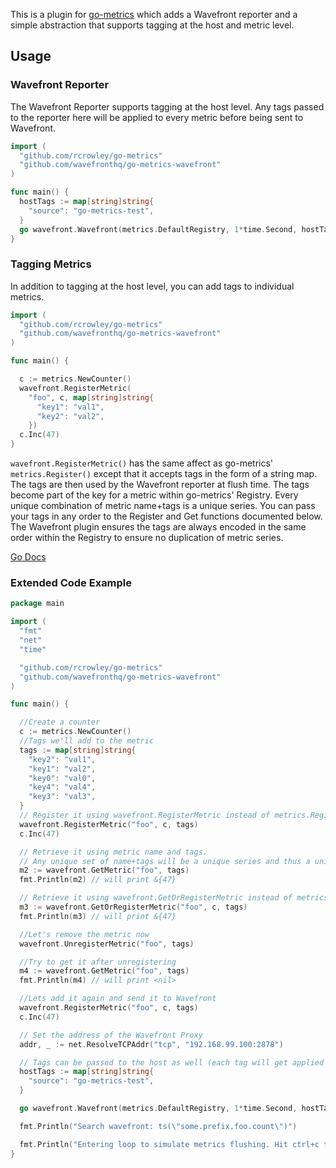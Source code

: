
This is a plugin for [go-metrics](https://github.com/rcrowley/go-metrics) which adds a Wavefront reporter and a simple abstraction that supports tagging at the host and metric level.

## Usage

### Wavefront Reporter

The Wavefront Reporter supports tagging at the host level. Any tags passed to the reporter here will be applied to every metric before being sent to Wavefront.

```go
import (
  "github.com/rcrowley/go-metrics"
  "github.com/wavefronthq/go-metrics-wavefront"
)

func main() {
  hostTags := map[string]string{
    "source": "go-metrics-test",
  }
  go wavefront.Wavefront(metrics.DefaultRegistry, 1*time.Second, hostTags, "some.prefix", addr)
}
```

### Tagging Metrics

In addition to tagging at the host level, you can add tags to individual metrics.

```go
import (
  "github.com/rcrowley/go-metrics"
  "github.com/wavefronthq/go-metrics-wavefront"
)

func main() {

  c := metrics.NewCounter()
  wavefront.RegisterMetric(
    "foo", c, map[string]string{
      "key1": "val1",
      "key2": "val2",
    })
  c.Inc(47)
}
```
`wavefront.RegisterMetric()` has the same affect as go-metrics' `metrics.Register()` except that it accepts tags in the form of a string map. The tags are then used by the Wavefront reporter at flush time. The tags become part of the key for a metric within go-metrics' Registry. Every unique combination of metric name+tags is a unique series. You can pass your tags in any order to the Register and Get functions documented below. The Wavefront plugin ensures the tags are always encoded in the same order within the Registry to ensure no duplication of metric series.

[Go Docs](https://github.com/wavefrontHQ/go-metrics-wavefront/blob/master/GODOCS.md)

### Extended Code Example

```go
package main

import (
  "fmt"
  "net"
  "time"

  "github.com/rcrowley/go-metrics"
  "github.com/wavefronthq/go-metrics-wavefront"
)

func main() {

  //Create a counter
  c := metrics.NewCounter()
  //Tags we'll add to the metric
  tags := map[string]string{
    "key2": "val1",
    "key1": "val2",
    "key0": "val0",
    "key4": "val4",
    "key3": "val3",
  }
  // Register it using wavefront.RegisterMetric instead of metrics.Register if there are tags
  wavefront.RegisterMetric("foo", c, tags)
  c.Inc(47)

  // Retrieve it using metric name and tags.
  // Any unique set of name+tags will be a unique series and thus a unique metric
  m2 := wavefront.GetMetric("foo", tags)
  fmt.Println(m2) // will print &{47}

  // Retrieve it using wavefront.GetOrRegisterMetric instead of metrics.GetOrRegister if there are tags.
  m3 := wavefront.GetOrRegisterMetric("foo", c, tags)
  fmt.Println(m3) // will print &{47}

  //Let's remove the metric now
  wavefront.UnregisterMetric("foo", tags)

  //Try to get it after unregistering
  m4 := wavefront.GetMetric("foo", tags)
  fmt.Println(m4) // will print <nil>

  //Lets add it again and send it to Wavefront
  wavefront.RegisterMetric("foo", c, tags)
  c.Inc(47)

  // Set the address of the Wavefront Proxy
  addr, _ := net.ResolveTCPAddr("tcp", "192.168.99.100:2878")

  // Tags can be passed to the host as well (each tag will get applied to every metric)
  hostTags := map[string]string{
    "source": "go-metrics-test",
  }

  go wavefront.Wavefront(metrics.DefaultRegistry, 1*time.Second, hostTags, "some.prefix", addr)

  fmt.Println("Search wavefront: ts(\"some.prefix.foo.count\")")

  fmt.Println("Entering loop to simulate metrics flushing. Hit ctrl+c to cancel")
}
```